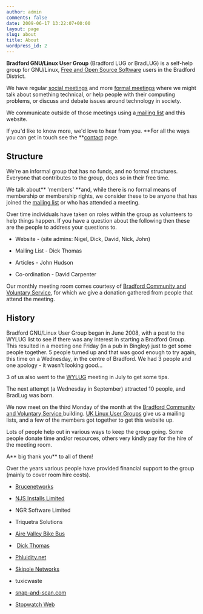 ```yaml
---
author: admin
comments: false
date: 2009-06-17 13:22:07+00:00
layout: page
slug: about
title: About
wordpress_id: 2
---
```


**Bradford GNU/Linux User Group** (Bradford LUG or BradLUG) is a self-help group for GNU/Linux, [Free and Open Source Software](http://www.bradlug.co.uk/foss/) users in the Bradford District.

We have regular [social meetings](/?page_id=72) and more [formal meetings](/?page_id=47) where we might talk about something technical, or help people with their computing problems, or discuss and debate issues around technology in society.

We communicate outside of those meetings using a[ mailing list](https://mailman.lug.org.uk/mailman/listinfo/bradford) and this website.

If you'd like to know more, we'd love to hear from you. **For all the ways you can get in touch see the **[contact](../contact-us) page.


## Structure


We're an informal group that has no funds, and no formal structures. Everyone that contributes to the group, does so in their free time.

We talk about** 'members' **and, while there is no formal means of membership or membership rights, we consider these to be anyone that has joined the [mailing list](https://mailman.lug.org.uk/mailman/listinfo/bradford) or who has attended a meeting.

Over time individuals have taken on roles within the group as volunteers to help things happen. If you have a question about the following then these are the people to address your questions to.



	
  * Website - (site admins: Nigel, Dick, David, Nick, John)

	
  * Mailing List - Dick Thomas

	
  * Articles - John Hudson

	
  * Co-ordination - David Carpenter


Our monthly meeting room comes courtesy of [Bradford Community and Voluntary Service](http://www.bradfordcvs.org.uk/), for which we give a donation gathered from people that attend the meeting.


## History


Bradford GNU/Linux User Group began in June 2008, with a post to the WYLUG list to see if there was any interest in starting a Bradford Group. This resulted in a meeting one Friday (in a pub in Bingley) just to get some people together. 5 people turned up and that was good enough to try again, this time on a Wednesday, in the centre of Bradford. We had 3 people and one apology - it wasn't looking good...

3 of us also went to the [WYLUG](http://www.wylug.org.uk/) meeting in July to get some tips.

The next attempt (a Wednesday in September) attracted 10 people, and BradLug was born.

We now meet on the third Monday of the month at the [Bradford Community and Voluntary Service ](http://www.bradfordcvs.org.uk/)building. [UK Linux User Groups](http://lug.org.uk/) give us a mailing lists, and a few of the members got together to get this website up.

Lots of people help out in various ways to keep the group going. Some people donate time and/or resources, others very kindly pay for the hire of the meeting room.

A** big thank you** to all of them!

Over the years various people have provided financial support to the group (mainly to cover room hire costs).



	
  * [Brucenetworks](http://www.brucenetworks.com)

	
  * [NJS Installs Limited](http://www.njs-installs.co.uk)

	
  * NGR Software Limited

	
  * Triquetra Solutions

	
  * [Aire Valley Bike Bus](http://www.airevalleybikebus.org.uk)

	
  *  [Dick Thomas](http://www.xpd259.co.uk)

	
  * [Phluidity.net](http://www.phluidity.net/)

	
  * [Skipole Networks](http://www.skipole.co.uk/)

	
  * tuxicwaste

	
  * [snap-and-scan.com](http://snap-and-scan.com/)

	
  * [Stopwatch Web](http://www.stopwatchweb.net)[
](http://www.xpd259.co.uk)



